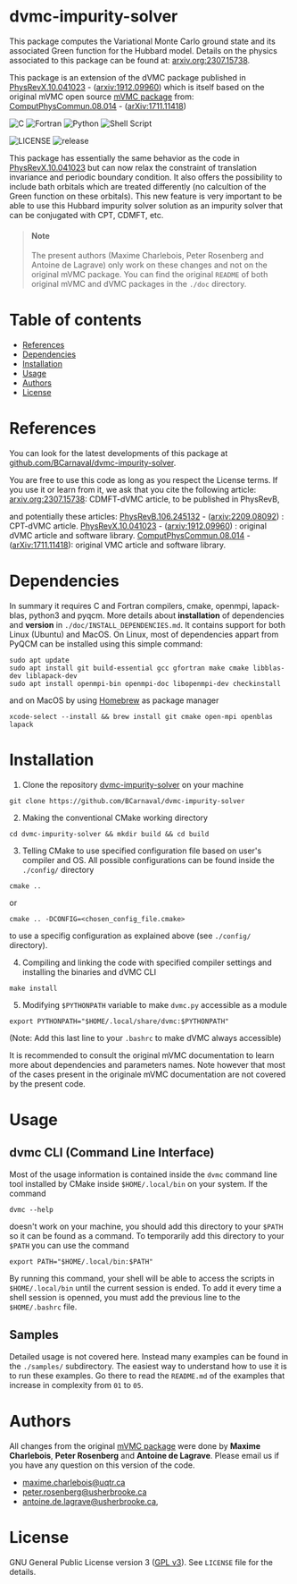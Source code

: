 
# dvmc-impurity-solver

This package computes the Variational Monte Carlo ground state
and its associated Green function for the Hubbard model. Details 
on the physics associated to this package can be found at:
[arxiv.org:2307.15738](https://arxiv.org/abs/2307.15738).

This package is an extension of the dVMC package published in
[PhysRevX.10.041023](https://doi.org/10.1103/PhysRevX.10.041023) - ([arxiv:1912.09960](https://arxiv.org/abs/1912.09960)) which is itself based on the 
original mVMC open source [mVMC package](https://dx.doi.org/10.17632/xhgyp6ncvt.1) from:
[ComputPhysCommun.08.014](https://doi.org/10.1016/j.cpc.2018.08.014) - ([arXiv:1711.11418](https://arxiv.org/abs/1711.11418))

![C](https://img.shields.io/badge/c-%2300599C.svg?style=for-the-badge&logo=c&logoColor=white) ![Fortran](https://img.shields.io/badge/Fortran-%23734F96.svg?style=for-the-badge&logo=fortran&logoColor=white) ![Python](https://img.shields.io/badge/python-3670A0?style=for-the-badge&logo=python&logoColor=ffdd54) ![Shell Script](https://img.shields.io/badge/shell_script-%23121011.svg?style=for-the-badge&logo=gnu-bash&logoColor=white)

![LICENSE](https://img.shields.io/github/license/BCarnaval/DynamicalVMC?color=blue&style=for-the-badge) ![release](https://img.shields.io/github/v/tag/BCarnaval/DynamicalVMC?color=%23FF7F50&style=for-the-badge)

</div>

This package has essentially the same behavior as the code in [PhysRevX.10.041023](https://doi.org/10.1103/PhysRevX.10.041023) but can now relax the constraint of translation invariance and periodic boundary  condition. It also offers the possibility to include bath orbitals  which are treated differently (no calcultion of the Green function on these orbitals). This new feature is very important to be able to use this Hubbard impurity solver solution as an impurity solver that can be conjugated with CPT, CDMFT, etc.

> #### Note
>
> The present authors (Maxime Charlebois, Peter Rosenberg and Antoine de Lagrave)
> only work on these changes and not on the original mVMC package. 
> You can find the original `README` of both original mVMC and dVMC 
> packages in the `./doc` directory.

# Table of contents

- [References](#references)
- [Dependencies](#dependencies)
- [Installation](#installation)
- [Usage](#usage)
- [Authors](#authors)
- [License](#license)

# References

You can look for the latest developments of this package at [github.com/BCarnaval/dvmc-impurity-solver](https://github.com/BCarnaval/dvmc-impurity-solver).

You are free to use this code as long as you respect the License terms. If you use it or learn from it, we ask that you cite the following article:
[arxiv.org:2307.15738](https://arxiv.org/abs/2307.15738): CDMFT-dVMC article, to be published in PhysRevB,

and potentially these articles:
[PhysRevB.106.245132](https://doi.org/10.1103/PhysRevB.106.245132) - ([arxiv:2209.08092](https://arxiv.org/abs/2209.08092)) : CPT-dVMC article.
[PhysRevX.10.041023](https://doi.org/10.1103/PhysRevX.10.041023) - ([arxiv:1912.09960](https://arxiv.org/abs/1912.09960)) : original dVMC article and software library.
[ComputPhysCommun.08.014](https://doi.org/10.1016/j.cpc.2018.08.014) - ([arXiv:1711.11418](https://arxiv.org/abs/1711.11418)): original VMC article and software library.

# Dependencies

In summary it requires C and Fortran compilers, cmake, openmpi, lapack-blas, python3 and pyqcm. More details about **installation** of dependencies and **version** in `./doc/INSTALL_DEPENDENCIES.md`. It contains support for both Linux (Ubuntu) and MacOS. On Linux, most of dependencies appart from PyQCM can be installed using this simple command:

```shell
sudo apt update
sudo apt install git build-essential gcc gfortran make cmake libblas-dev liblapack-dev
sudo apt install openmpi-bin openmpi-doc libopenmpi-dev checkinstall
```

and on MacOS by using [Homebrew](https://brew.sh/) as package manager

```shell
xcode-select --install && brew install git cmake open-mpi openblas lapack
```

# Installation

1. Clone the repository [dvmc-impurity-solver](https://github.com/BCarnaval/dvmc-impurity-solver) on your machine

```shell
git clone https://github.com/BCarnaval/dvmc-impurity-solver
```

2. Making the conventional CMake working directory

```shell
cd dvmc-impurity-solver && mkdir build && cd build
```

3. Telling CMake to use specified configuration file based on user's compiler and OS. All
   possible configurations can be found inside the `./config/` directory

```shell
cmake ..
```

or

```shell
cmake .. -DCONFIG=<chosen_config_file.cmake>
```

to use a specifig configuration as explained above (see `./config/` directory).

4. Compiling and linking the code with specified compiler settings and installing the binaries and dVMC CLI 

```shell
make install
```

5. Modifying `$PYTHONPATH` variable to make `dvmc.py` accessible as a module

```shell
export PYTHONPATH="$HOME/.local/share/dvmc:$PYTHONPATH"
```

(Note: Add this last line to your `.bashrc` to make dVMC always accessible)

It is recommended to consult the original mVMC documentation to learn
more about dependencies and parameters names. Note however that
most of the cases present in the originale mVMC documentation are 
not covered by the present code.

# Usage

## dvmc CLI (Command Line Interface)

Most of the usage information is contained inside the `dvmc` command line tool
installed by CMake inside `$HOME/.local/bin` on your system. If the command

```shell
dvmc --help
```

doesn't work on your machine, you should add this directory to your `$PATH` so it can
be found as a command. To temporarily add this directory to your `$PATH` you can use the
command

```shell
export PATH="$HOME/.local/bin:$PATH"
```

By running this command, your shell will be able to access the scripts in `$HOME/.local/bin`
until the current session is ended. To add it every time a shell session is
openned, you must add the previous line to the `$HOME/.bashrc` file.

## Samples

Detailed usage is not covered here. Instead many examples can be found
in the `./samples/` subdirectory. The easiest way to understand how to
use it is to run these examples. Go there to read the `README.md` of the 
examples that increase in complexity from `01` to `05`.

# Authors

All changes from the original [mVMC package](https://dx.doi.org/10.17632/xhgyp6ncvt.1) were done by
**Maxime Charlebois**, **Peter Rosenberg** and **Antoine de Lagrave**.
Please email us if you have any question on this version of the code.
- <maxime.charlebois@uqtr.ca>
- <peter.rosenberg@usherbrooke.ca>
- <antoine.de.lagrave@usherbrooke.ca>,

# License

GNU General Public License version 3 ([GPL v3](http://www.gnu.org/licenses/gpl-3.0.en.html)).
See `LICENSE` file for the details.
